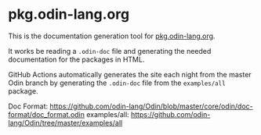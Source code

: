 # pkg.odin-lang.org

This is the documentation generation tool for [pkg.odin-lang.org](https://pkg.odin-lang.org).

It works be reading a `.odin-doc` file and generating the needed documentation for the packages in HTML.

GitHub Actions automatically generates the site each night from the master Odin branch by generating the `.odin-doc` file from the `examples/all` package.

Doc Format: https://github.com/odin-lang/Odin/blob/master/core/odin/doc-format/doc_format.odin
examples/all: https://github.com/odin-lang/Odin/tree/master/examples/all